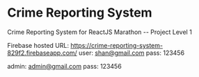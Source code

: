 # Crime Reporting System
Crime Reporting System for ReactJS Marathon -- Project Level 1

Firebase hosted URL:
https://crime-reporting-system-829f2.firebaseapp.com/
user: shan@gmail.com
pass: 123456

admin: admin@gmail.com
pass: 123456